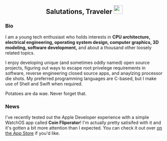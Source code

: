 
<h2 align="center" style="">Salutations, Traveler <img src="https://media.giphy.com/media/hvRJCLFzcasrR4ia7z/giphy.gif" width="28"></h2>

### Bio
I am a young tech enthusiast who holds interests in **CPU architecture, electrical engineering, operating system design, computer graphics, 3D modeling, software development,** and about a thousand other loosely related topics.

I enjoy developing unique (and sometimes oddly named) open source projects, figuring out ways to escape root privelege requirements in software, reverse engineering closed source apps, and anaylzing processor die shots. My preferred programming languages are C-based, but I make use of Shell and Swift when required.

Potatoes are da wae. Never forget that.

### News
I've recently tested out the Apple Developer experience with a simple WatchOS app called **Coin Fliporator**! I'm actually pretty satisifed with it and it's gotten a bit more attention than I expected. You can check it out over [on the App Store](https://apps.apple.com/us/app/coin-fliporator/id1611054060) if you'd like.
